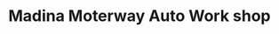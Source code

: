 ---
title: "Madina Moterway Auto Work shop"
url: /fysl-abd/madina-moterway-auto-work-shop/
shop: Autowerkstatt
---